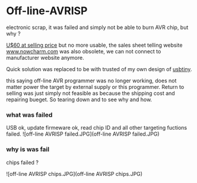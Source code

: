 # Off-line-AVRISP
electronic scrap, it was failed and simply not be able to burn AVR chip, but why ?  

[U$60 at selling price](https://world.taobao.com/item/73238096.htm) but no more usable, the sales sheet telling website www.nowcharm.com was also obsolete, we can not connect to manufacturer website anymore.

Quick solution was replaced to be with trusted of my own design of [usbtiny](https://github.com/xiaolaba/usbtiny-ATtiny2313-upgrade-ISP-modification).  

this saying off-line AVR programmer was no longer working, does not matter power the target by external supply or this programmer. Return to selling was just simply not feasible as because the shipping cost and repairing bueget. So tearing down and to see why and how.  

### what was failed
USB ok, update firmeware ok, read chip ID and all other targeting fuctions failed.
![off-line AVRISP failed.JPG](off-line AVRISP failed.JPG)  

### why is was fail
chips failed ?  

![off-line AVRISP chips.JPG](off-line AVRISP chips.JPG)  

